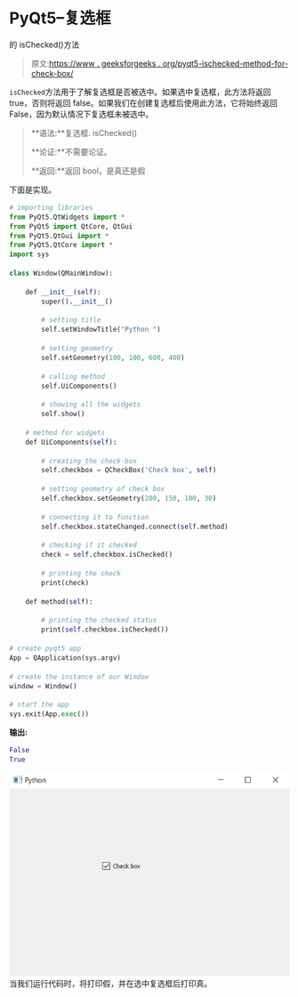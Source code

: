 # PyQt5–复选框

的 isChecked()方法

> 原文:[https://www . geeksforgeeks . org/pyqt5-ischecked-method-for-check-box/](https://www.geeksforgeeks.org/pyqt5-ischecked-method-for-check-box/)

`isChecked`方法用于了解复选框是否被选中。如果选中复选框，此方法将返回 true，否则将返回 false。如果我们在创建复选框后使用此方法，它将始终返回 False，因为默认情况下复选框未被选中。

> **语法:**复选框. isChecked()
> 
> **论证:**不需要论证。
> 
> **返回:**返回 bool，是真还是假

下面是实现。

```py
# importing libraries
from PyQt5.QtWidgets import * 
from PyQt5 import QtCore, QtGui
from PyQt5.QtGui import * 
from PyQt5.QtCore import * 
import sys

class Window(QMainWindow):

    def __init__(self):
        super().__init__()

        # setting title
        self.setWindowTitle("Python ")

        # setting geometry
        self.setGeometry(100, 100, 600, 400)

        # calling method
        self.UiComponents()

        # showing all the widgets
        self.show()

    # method for widgets
    def UiComponents(self):

        # creating the check-box
        self.checkbox = QCheckBox('Check box', self)

        # setting geometry of check box
        self.checkbox.setGeometry(200, 150, 100, 30)

        # connecting it to function
        self.checkbox.stateChanged.connect(self.method)

        # checking if it checked
        check = self.checkbox.isChecked()

        # printing the check
        print(check)

    def method(self):

        # printing the checked status
        print(self.checkbox.isChecked())

# create pyqt5 app
App = QApplication(sys.argv)

# create the instance of our Window
window = Window()

# start the app
sys.exit(App.exec())
```

**输出:**

```py
False
True

```

![](img/bf0bf1134755426b84dbda4d82bf3adc.png)
当我们运行代码时，将打印假，并在选中复选框后打印真。